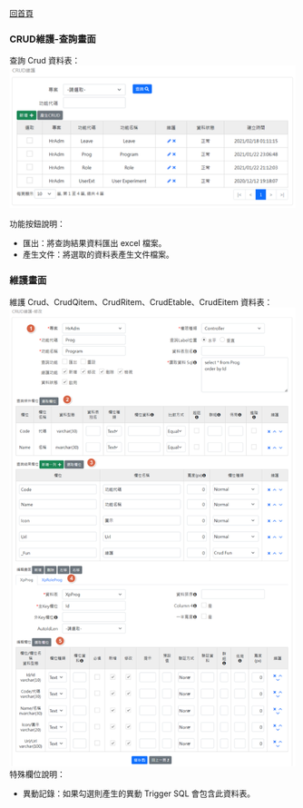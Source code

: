 [回首頁](../../Readme-tw.md)
### CRUD維護-查詢畫面
查詢 Crud 資料表：
![查詢畫面](image/myCrud-read.png)

功能按鈕說明：
- 匯出：將查詢結果資料匯出 excel 檔案。
- 產生文件：將選取的資料表產生文件檔案。

### 維護畫面
維護 Crud、CrudQitem、CrudRitem、CrudEtable、CrudEitem 資料表：
![維護畫面](image/myCrud-edit.png)
特殊欄位說明：
- 異動記錄：如果勾選則產生的異動 Trigger SQL 會包含此資料表。